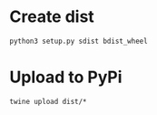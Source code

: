 # Create dist
```
python3 setup.py sdist bdist_wheel
```

# Upload to PyPi
```
twine upload dist/*
```
